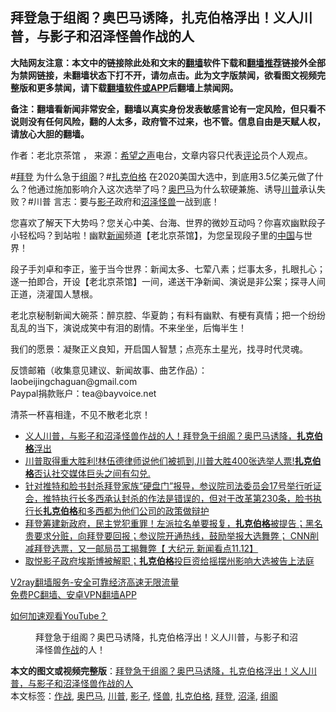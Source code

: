  <h2>拜登急于组阁？奥巴马诱降，扎克伯格浮出！义人川普，与影子和沼泽怪兽作战的人</h2> <p class="notice"><b>大陆网友注意：本文中的链接除此处和文末的<a href="https://github.com/bannedbook/fanqiang" >翻墙</a>软件下载和<a href="https://github.com/killgcd/justmysocks/blob/master/README.md">翻墙推荐</a>链接外全部为禁网链接，未翻墙状态下打不开，请勿点击。此为文字版禁闻，欲看图文视频完整版和更多禁闻，请下载<a href="https://github.com/bannedbook/fanqiang">翻墙软件或APP</a>后翻墙上禁闻网。</p><p>备注：翻墙看新闻非常安全，翻墙以真实身份发表敏感言论有一定风险，但只看不说则没有任何风险，翻的人太多，政府管不过来，也不管。信息自由是天赋人权，请放心大胆的翻墙。</b></p>  <div class="entry"> <p>作者：老北京茶馆 ， 来源：<span class='wp_keywordlink_affiliate'><a href="https://www.soundofhope.org" title="希望之声" target="_blank">希望之声</a></span>电台，文章内容只代表<span class='wp_keywordlink_affiliate'><a href="https://www.bannedbook.org/bnews/comments/" title="新闻评论" target="_blank">评论</a></span>员个人观点。</p> <figure></figure> <p>#<a href="https://www.bannedbook.org/bnews/tag/%e6%8b%9c%e7%99%bb/" class="st_tag internal_tag" rel="tag" title="标签 拜登 下的日志">拜登</a> 为什么急于<a href="https://www.bannedbook.org/bnews/tag/%E7%BB%84%E9%98%81/" class="st_tag internal_tag" rel="tag" title="标签 组阁 下的日志">组阁</a>？#<a href="https://www.bannedbook.org/bnews/tag/%e6%89%8e%e5%85%8b%e4%bc%af%e6%a0%bc/" class="st_tag internal_tag" rel="tag" title="标签 扎克伯格 下的日志">扎克伯格</a> 在2020美国大选中，到底用3.5亿美元做了什么？他通过施加影响介入这次选举了吗？<a href="https://www.bannedbook.org/bnews/tag/%e5%a5%a5%e5%b7%b4%e9%a9%ac/" class="st_tag internal_tag" rel="tag" title="标签 奥巴马 下的日志">奥巴马</a>为什么软硬兼施、诱导<a href="https://www.bannedbook.org/bnews/tag/%e5%b7%9d%e6%99%ae/" class="st_tag internal_tag" rel="tag" title="标签 川普 下的日志">川普</a>承认失败？#川普 言志：要与<a href="https://www.bannedbook.org/bnews/tag/%E5%BD%B1%E5%AD%90/" class="st_tag internal_tag" rel="tag" title="标签 影子 下的日志">影子</a>政府和<a href="https://www.bannedbook.org/bnews/tag/%E6%B2%BC%E6%B3%BD/" class="st_tag internal_tag" rel="tag" title="标签 沼泽 下的日志">沼泽</a><a href="https://www.bannedbook.org/bnews/tag/%E6%80%AA%E5%85%BD/" class="st_tag internal_tag" rel="tag" title="标签 怪兽 下的日志">怪兽</a>一战到底！ </p> <p>您喜欢了解天下大势吗？您关心中美、台海、世界的微妙互动吗？你喜欢幽默段子小轻松吗？到站啦！幽默<span class='wp_keywordlink_affiliate'><a href="https://www.bannedbook.org/" title="新闻">新闻</a></span>频道【老北京茶馆】，为您呈现段子里的<span class='wp_keywordlink_affiliate'><a href="https://www.bannedbook.org/" title="中国" target="_blank">中国</a></span>与世界！</p>  <p>段子手刘卓和李正，鉴于当今世界：新闻太多、七荤八素；烂事太多，扎眼扎心；遂一拍即合，开设【老北京茶馆】一间，递送干净新闻、演说是非公案；探寻人间正道，浇灌国人慧根。</p> <p>老北京秘制新闻大碗茶：醉京腔、华夏韵；有料有幽默、有梗有真情；把一个纷纷乱乱的当下，演说成笑中有泪的剧情。不来坐坐，后悔半生！</p> <p>我们的愿景：凝聚正义良知，开启国人智慧；点亮东土星光，找寻时代灵魂。</p>  <p>反馈邮箱（收集意见建议、新闻故事、曲艺作品）：laobeijingchaguan@gmail.com<br /> Paypal捐款账户：tea@bayvoice.net </p> <p>清茶一杯喜相逢，不见不散老北京！</p> <ul class='op-related-articles' title='相关阅读'> <li><a href='https://www.bannedbook.org/bnews/bannedvideo/20201123/1435584.html' target='_blank'>义人川普，与影子和沼泽怪兽作战的人！拜登急于组阁？奥巴马诱降，<b>扎克伯格</b>浮出</a></li> <li><a href='https://www.bannedbook.org/bnews/bannedvideo/20201118/1435491.html' target='_blank'>川普取得重大胜利!林伍德律师说他们被抓到,川普大胜400张选举人票!<b>扎克伯格</b>否认社交媒体巨头之间有勾兑.</a></li> <li><a href='https://www.bannedbook.org/bnews/bannedvideo/20201118/1433093.html' target='_blank'>针对推特和脸书封杀拜登家族“硬盘门”报导，参议院司法委员会17号举行听证会，推特执行长多西承认封杀的作法是错误的，但对于改革第230条，脸书执行长<b>扎克伯格</b>和多西都为他们公司的政策做辩护</a></li> <li><a href='https://www.bannedbook.org/bnews/bannedvideo/20201113/1430294.html' target='_blank'>拜登筹建新政府，民主党犯重罪！左派拉名单要报复，<b>扎克伯格</b>被提告；黑名贵要求分赃，向拜登要回报；参议院开通热线，鼓励举报大选舞弊； CNN削减拜登选票，又一邮局员工揭舞弊【 大纪元 新闻看点11.12】</a></li> <li><a href='https://www.bannedbook.org/bnews/taiwannews/20201110/1428643.html' target='_blank'>取悦影子政府埃斯博被解职；<b>扎克伯格</b>投巨资给摇摆州影响大选被告上法庭</a></li> </ul> <p class="texttj"> <a href="https://www.bannedbook.org/forum23/topic22702.html" target="_blank">V2ray翻墙服务-安全可靠经济高速无限流量</a><br/> <a href="https://github.com/bannedbook/fanqiang/wiki/%E7%A6%81%E9%97%BB%E7%BD%91%E5%AE%89%E5%8D%93%E7%BF%BB%E5%A2%99%E6%96%B0%E9%97%BBAPP" target="_blank">免费PC翻墙、安卓VPN翻墙APP</a></p><p><a href="https://www.bannedbook.org/bnews/topimagenews/20180409/925596.html" target="_blank">如何加速观看YouTube？ </a></p>  <figure class="op-interactive"><figcaption>拜登急于组阁？奥巴马诱降，扎克伯格浮出！义人川普，与影子和沼泽怪兽<a href="https://www.bannedbook.org/bnews/tag/%E4%BD%9C%E6%88%98/" class="st_tag internal_tag" rel="tag" title="标签 作战 下的日志">作战</a>的人！</figcaption></figure> </p><a name='sharetosocial'></a>       <div><b>本文的图文或视频完整版</b>：<a href='https://www.bannedbook.org/bnews/bannedvideo/20201124/1436100.html'>拜登急于组阁？奥巴马诱降，扎克伯格浮出！义人川普，与影子和沼泽怪兽作战的人</a></div>  </div><!--END ENTRY--> <div class="postfooter"> <div>本文标签：<a href="https://www.bannedbook.org/bnews/tag/%E4%BD%9C%E6%88%98/" rel="tag">作战</a>, <a href="https://www.bannedbook.org/bnews/tag/%e5%a5%a5%e5%b7%b4%e9%a9%ac/" rel="tag">奥巴马</a>, <a href="https://www.bannedbook.org/bnews/tag/%e5%b7%9d%e6%99%ae/" rel="tag">川普</a>, <a href="https://www.bannedbook.org/bnews/tag/%E5%BD%B1%E5%AD%90/" rel="tag">影子</a>, <a href="https://www.bannedbook.org/bnews/tag/%E6%80%AA%E5%85%BD/" rel="tag">怪兽</a>, <a href="https://www.bannedbook.org/bnews/tag/%e6%89%8e%e5%85%8b%e4%bc%af%e6%a0%bc/" rel="tag">扎克伯格</a>, <a href="https://www.bannedbook.org/bnews/tag/%e6%8b%9c%e7%99%bb/" rel="tag">拜登</a>, <a href="https://www.bannedbook.org/bnews/tag/%E6%B2%BC%E6%B3%BD/" rel="tag">沼泽</a>, <a href="https://www.bannedbook.org/bnews/tag/%E7%BB%84%E9%98%81/" rel="tag">组阁</a></div>  </div><!--END POSTFOOTER--> 